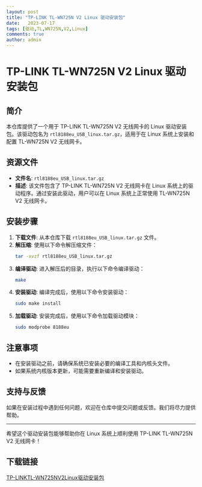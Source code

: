 ```yaml
---
layout: post
title: "TP-LINK TL-WN725N V2 Linux 驱动安装包"
date:   2023-07-17
tags: [驱动,TL,WN725N,V2,Linux]
comments: true
author: admin
---
```

# TP-LINK TL-WN725N V2 Linux 驱动安装包

## 简介
本仓库提供了一个用于 TP-LINK TL-WN725N V2 无线网卡的 Linux 驱动安装包。该驱动包名为 `rtl8188eu_USB_linux.tar.gz`，适用于在 Linux 系统上安装和配置 TL-WN725N V2 无线网卡。

## 资源文件
- **文件名**: `rtl8188eu_USB_linux.tar.gz`
- **描述**: 该文件包含了 TP-LINK TL-WN725N V2 无线网卡在 Linux 系统上的驱动程序。通过安装此驱动，用户可以在 Linux 系统上正常使用 TL-WN725N V2 无线网卡。

## 安装步骤
1. **下载文件**: 从本仓库下载 `rtl8188eu_USB_linux.tar.gz` 文件。
2. **解压缩**: 使用以下命令解压缩文件：
   ```bash
   tar -xvzf rtl8188eu_USB_linux.tar.gz
   ```
3. **编译驱动**: 进入解压后的目录，执行以下命令编译驱动：
   ```bash
   make
   ```
4. **安装驱动**: 编译完成后，使用以下命令安装驱动：
   ```bash
   sudo make install
   ```
5. **加载驱动**: 安装完成后，使用以下命令加载驱动模块：
   ```bash
   sudo modprobe 8188eu
   ```

## 注意事项
- 在安装驱动之前，请确保系统已安装必要的编译工具和内核头文件。
- 如果系统内核版本更新，可能需要重新编译和安装驱动。

## 支持与反馈
如果在安装过程中遇到任何问题，欢迎在仓库中提交问题或反馈。我们将尽力提供帮助。

---

希望这个驱动安装包能够帮助你在 Linux 系统上顺利使用 TP-LINK TL-WN725N V2 无线网卡！

## 下载链接

[TP-LINKTL-WN725NV2Linux驱动安装包](https://pan.quark.cn/s/59e589a3fa03)